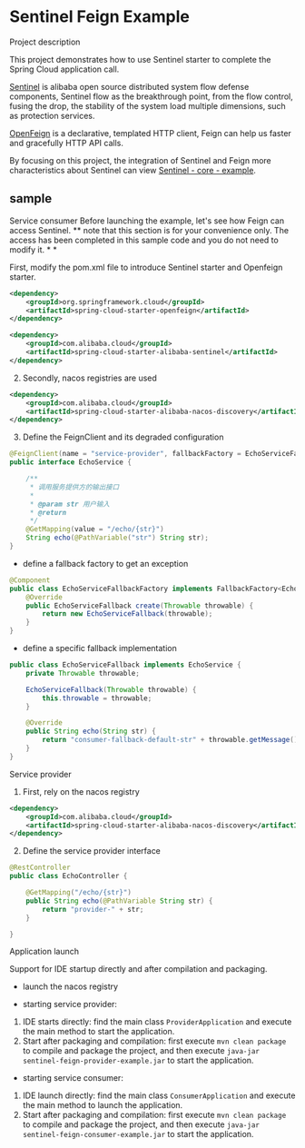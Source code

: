 # Sentinel Feign Example

Project description

This project demonstrates how to use Sentinel starter to complete the Spring Cloud application call.

[Sentinel](https://github.com/alibaba/Sentinel) is alibaba open source distributed system flow defense components, Sentinel flow as the breakthrough point, from the flow control, fusing the drop, the stability of the system load multiple dimensions, such as protection services.

[OpenFeign](https://github.com/spring-cloud/spring-cloud-openfeign) is a declarative, templated HTTP client, Feign can help us faster and gracefully HTTP API calls.

By focusing on this project, the integration of Sentinel and Feign more characteristics about Sentinel can view [Sentinel - core - example](https://github.com/alibaba/spring-cloud-alibaba/tree/master/spring-cloud-alibaba-examples/sentinel-example/sentinel-core-example).

## sample

Service consumer
Before launching the example, let's see how Feign can access Sentinel.
** note that this section is for your convenience only. The access has been completed in this sample code and you do not need to modify it. * *

First, modify the pom.xml file to introduce Sentinel starter and Openfeign starter.

```xml
<dependency>
    <groupId>org.springframework.cloud</groupId>
    <artifactId>spring-cloud-starter-openfeign</artifactId>
</dependency>

<dependency>
    <groupId>com.alibaba.cloud</groupId>
    <artifactId>spring-cloud-starter-alibaba-sentinel</artifactId>
</dependency>

```
2. Secondly, nacos registries are used

```xml
<dependency>
    <groupId>com.alibaba.cloud</groupId>
    <artifactId>spring-cloud-starter-alibaba-nacos-discovery</artifactId>
</dependency>
```

3. Define the FeignClient and its degraded configuration

```java
@FeignClient(name = "service-provider", fallbackFactory = EchoServiceFallbackFactory.class)
public interface EchoService {

    /**
     * 调用服务提供方的输出接口
     *
     * @param str 用户输入
     * @return
     */
    @GetMapping(value = "/echo/{str}")
    String echo(@PathVariable("str") String str);
}
```
- define a fallback factory to get an exception

```java
@Component
public class EchoServiceFallbackFactory implements FallbackFactory<EchoServiceFallback> {
    @Override
    public EchoServiceFallback create(Throwable throwable) {
        return new EchoServiceFallback(throwable);
    }
}
```

- define a specific fallback implementation
```java
public class EchoServiceFallback implements EchoService {
    private Throwable throwable;

    EchoServiceFallback(Throwable throwable) {
        this.throwable = throwable;
    }

    @Override
    public String echo(String str) {
        return "consumer-fallback-default-str" + throwable.getMessage();
    }
}
```
Service provider

1. First, rely on the nacos registry

```xml
<dependency>
    <groupId>com.alibaba.cloud</groupId>
    <artifactId>spring-cloud-starter-alibaba-nacos-discovery</artifactId>
</dependency>
```


2. Define the service provider interface

```java
@RestController
public class EchoController {

    @GetMapping("/echo/{str}")
    public String echo(@PathVariable String str) {
        return "provider-" + str;
    }

}
```

Application launch


Support for IDE startup directly and after compilation and packaging.

- launch the nacos registry

- starting service provider:

1. IDE starts directly: find the main class `ProviderApplication` and execute the main method to start the application.
2. Start after packaging and compilation: first execute `mvn clean package` to compile and package the project, and then execute `java-jar sentinel-feign-provider-example.jar` to start the application.

- starting service consumer:

1. IDE launch directly: find the main class `ConsumerApplication` and execute the main method to launch the application.
2. Start after packaging and compilation: first execute `mvn clean package` to compile and package the project, and then execute `java-jar sentinel-feign-consumer-example.jar` to start the application.